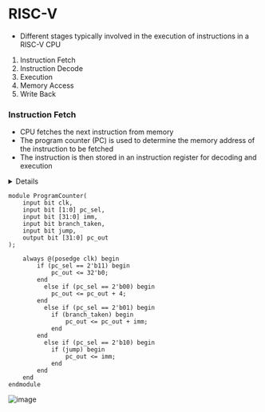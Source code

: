 # RISC-V
-  Different stages typically involved in the execution of instructions in a RISC-V CPU
1. Instruction Fetch
2. Instruction Decode
3. Execution
4. Memory Access
5. Write Back
### Instruction Fetch
-  CPU fetches the next instruction from memory
-  The program counter (PC) is used to determine the memory address of the instruction to be fetched
-  The instruction is then stored in an instruction register for decoding and execution
<details>Program Counter</details>
<summary>
  
```
module ProgramCounter(
    input bit clk,          
    input bit [1:0] pc_sel,  
    input bit [31:0] imm,    
    input bit branch_taken,  
    input bit jump,          
    output bit [31:0] pc_out  
);

    always @(posedge clk) begin
        if (pc_sel == 2'b11) begin
            pc_out <= 32'b0; 
        end 
		  else if (pc_sel == 2'b00) begin 
            pc_out <= pc_out + 4; 
        end 
		  else if (pc_sel == 2'b01) begin 
            if (branch_taken) begin
                pc_out <= pc_out + imm; 
            end
        end 
		  else if (pc_sel == 2'b10) begin 
            if (jump) begin
                pc_out <= imm; 
            end
        end
    end
endmodule
```
![image](https://github.com/ani171/risc/assets/97838595/ec4ab173-9edc-4869-af60-3ab21a35d8bc)

</summary>


